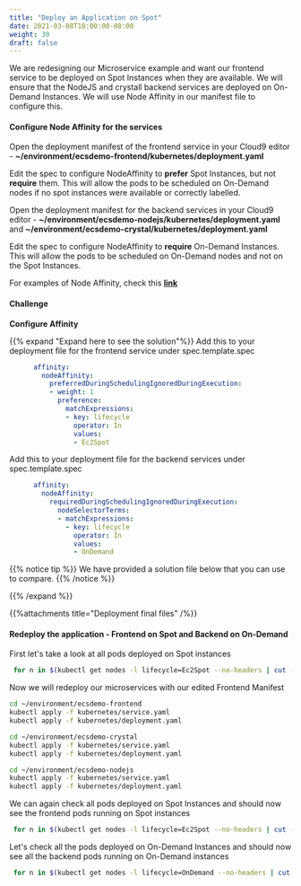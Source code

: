 ```yaml
---
title: "Deploy an Application on Spot"
date: 2021-03-08T10:00:00-08:00
weight: 30
draft: false
---
```


We are redesigning our Microservice example and want our frontend service to be deployed on Spot Instances when they are available. We will ensure that the NodeJS and crystall backend services are deployed on On-Demand Instances. We will use Node Affinity in our manifest file to configure this.

#### Configure Node Affinity for the services

Open the deployment manifest of the frontend service in your Cloud9 editor - **~/environment/ecsdemo-frontend/kubernetes/deployment.yaml**

Edit the spec to configure NodeAffinity to **prefer** Spot Instances, but not **require** them. This will allow the pods to be scheduled on On-Demand nodes if no spot instances were available or correctly labelled.

Open the deployment manifest for the backend services in your Cloud9 editor - **~/environment/ecsdemo-nodejs/kubernetes/deployment.yaml** and **~/environment/ecsdemo-crystal/kubernetes/deployment.yaml**

Edit the spec to configure NodeAffinity to **require** On-Demand Instances. This will allow the pods to be scheduled on On-Demand nodes and not on the Spot Instances.

For examples of Node Affinity, check this [**link**](https://kubernetes.io/docs/concepts/configuration/assign-pod-node/#affinity-and-anti-affinity)

#### Challenge

**Configure Affinity**

{{% expand "Expand here to see the solution"%}}
Add this to your deployment file for the frontend service under spec.template.spec

```yaml
      affinity:
        nodeAffinity:
          preferredDuringSchedulingIgnoredDuringExecution:
          - weight: 1
            preference:
              matchExpressions:
              - key: lifecycle
                operator: In
                values:
                - Ec2Spot
```

Add this to your deployment file for the backend services under spec.template.spec

```yaml
      affinity:
        nodeAffinity:
          requiredDuringSchedulingIgnoredDuringExecution:
            nodeSelectorTerms:
            - matchExpressions:
              - key: lifecycle
                operator: In
                values:
                - OnDemand
```

{{% notice tip %}}
 We have provided a solution file below that you can use to compare.
{{% /notice %}}

{{% /expand %}}

{{%attachments title="Deployment final files" /%}}


#### Redeploy the application - Frontend on Spot and Backend on On-Demand

First let's take a look at all pods deployed on Spot instances

```bash
 for n in $(kubectl get nodes -l lifecycle=Ec2Spot --no-headers | cut -d " " -f1); do echo "Pods on instance ${n}:";kubectl get pods --all-namespaces  --no-headers --field-selector spec.nodeName=${n} ; echo ; done
```

Now we will redeploy  our microservices with our edited Frontend Manifest

```bash
cd ~/environment/ecsdemo-frontend
kubectl apply -f kubernetes/service.yaml
kubectl apply -f kubernetes/deployment.yaml

cd ~/environment/ecsdemo-crystal
kubectl apply -f kubernetes/service.yaml
kubectl apply -f kubernetes/deployment.yaml

cd ~/environment/ecsdemo-nodejs
kubectl apply -f kubernetes/service.yaml
kubectl apply -f kubernetes/deployment.yaml
```

We can again check all pods deployed on Spot Instances and should now see the frontend pods running on Spot instances

```bash
 for n in $(kubectl get nodes -l lifecycle=Ec2Spot --no-headers | cut -d " " -f1); do echo "Pods on instance ${n}:";kubectl get pods --all-namespaces  --no-headers --field-selector spec.nodeName=${n} ; echo ; done
```

Let's check all the pods deployed on On-Demand Instances and should now see all the backend pods running on On-Demand instances

```bash
 for n in $(kubectl get nodes -l lifecycle=OnDemand --no-headers | cut -d " " -f1); do echo "Pods on instance ${n}:";kubectl get pods --all-namespaces  --no-headers --field-selector spec.nodeName=${n} ; echo ; done
```